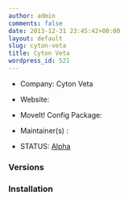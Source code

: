 ```yaml
---
author: admin
comments: false
date: 2013-12-31 23:45:42+00:00
layout: default
slug: cyton-veta
title: Cyton Veta
wordpress_id: 521
---
```



	
  * Company: Cyton Veta

	
  * Website:

	
  * MoveIt! Config Package: 

	
  * Maintainer(s) :

	
  * STATUS: [Alpha](/about/moveit-status#legend)




### Versions








### Installation






